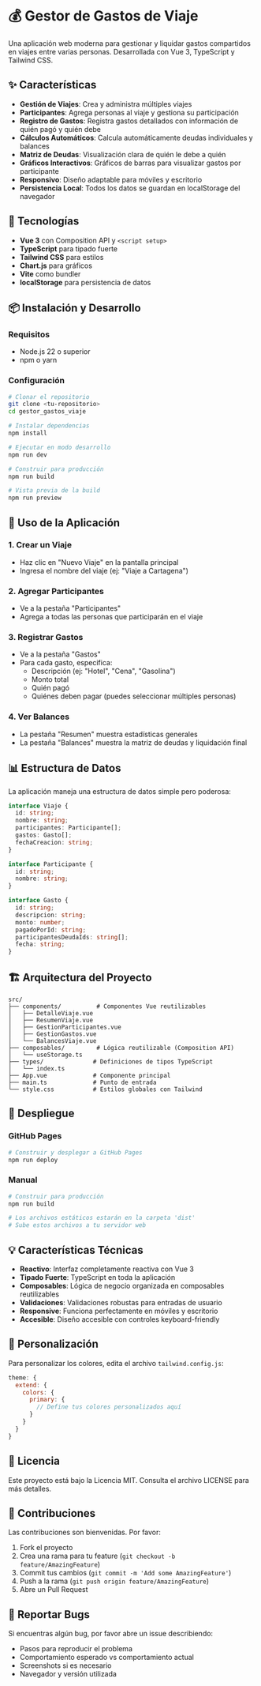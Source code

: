 # 💰 Gestor de Gastos de Viaje

Una aplicación web moderna para gestionar y liquidar gastos compartidos en viajes entre varias personas. Desarrollada con Vue 3, TypeScript y Tailwind CSS.

## ✨ Características

- **Gestión de Viajes**: Crea y administra múltiples viajes
- **Participantes**: Agrega personas al viaje y gestiona su participación
- **Registro de Gastos**: Registra gastos detallados con información de quién pagó y quién debe
- **Cálculos Automáticos**: Calcula automáticamente deudas individuales y balances
- **Matriz de Deudas**: Visualización clara de quién le debe a quién
- **Gráficos Interactivos**: Gráficos de barras para visualizar gastos por participante
- **Responsivo**: Diseño adaptable para móviles y escritorio
- **Persistencia Local**: Todos los datos se guardan en localStorage del navegador

## 🚀 Tecnologías

- **Vue 3** con Composition API y `<script setup>`
- **TypeScript** para tipado fuerte
- **Tailwind CSS** para estilos
- **Chart.js** para gráficos
- **Vite** como bundler
- **localStorage** para persistencia de datos

## 📦 Instalación y Desarrollo

### Requisitos

- Node.js 22 o superior
- npm o yarn

### Configuración

```bash
# Clonar el repositorio
git clone <tu-repositorio>
cd gestor_gastos_viaje

# Instalar dependencias
npm install

# Ejecutar en modo desarrollo
npm run dev

# Construir para producción
npm run build

# Vista previa de la build
npm run preview
```

## 🎯 Uso de la Aplicación

### 1. Crear un Viaje

- Haz clic en "Nuevo Viaje" en la pantalla principal
- Ingresa el nombre del viaje (ej: "Viaje a Cartagena")

### 2. Agregar Participantes

- Ve a la pestaña "Participantes"
- Agrega a todas las personas que participarán en el viaje

### 3. Registrar Gastos

- Ve a la pestaña "Gastos"
- Para cada gasto, especifica:
  - Descripción (ej: "Hotel", "Cena", "Gasolina")
  - Monto total
  - Quién pagó
  - Quiénes deben pagar (puedes seleccionar múltiples personas)

### 4. Ver Balances

- La pestaña "Resumen" muestra estadísticas generales
- La pestaña "Balances" muestra la matriz de deudas y liquidación final

## 📊 Estructura de Datos

La aplicación maneja una estructura de datos simple pero poderosa:

```typescript
interface Viaje {
  id: string;
  nombre: string;
  participantes: Participante[];
  gastos: Gasto[];
  fechaCreacion: string;
}

interface Participante {
  id: string;
  nombre: string;
}

interface Gasto {
  id: string;
  descripcion: string;
  monto: number;
  pagadoPorId: string;
  participantesDeudaIds: string[];
  fecha: string;
}
```

## 🏗️ Arquitectura del Proyecto

```
src/
├── components/          # Componentes Vue reutilizables
│   ├── DetalleViaje.vue
│   ├── ResumenViaje.vue
│   ├── GestionParticipantes.vue
│   ├── GestionGastos.vue
│   └── BalancesViaje.vue
├── composables/         # Lógica reutilizable (Composition API)
│   └── useStorage.ts
├── types/              # Definiciones de tipos TypeScript
│   └── index.ts
├── App.vue             # Componente principal
├── main.ts             # Punto de entrada
└── style.css           # Estilos globales con Tailwind

```

## 🚀 Despliegue

### GitHub Pages

```bash
# Construir y desplegar a GitHub Pages
npm run deploy
```

### Manual

```bash
# Construir para producción
npm run build

# Los archivos estáticos estarán en la carpeta 'dist'
# Sube estos archivos a tu servidor web
```

## 💡 Características Técnicas

- **Reactivo**: Interfaz completamente reactiva con Vue 3
- **Tipado Fuerte**: TypeScript en toda la aplicación
- **Composables**: Lógica de negocio organizada en composables reutilizables
- **Validaciones**: Validaciones robustas para entradas de usuario
- **Responsive**: Funciona perfectamente en móviles y escritorio
- **Accesible**: Diseño accesible con controles keyboard-friendly

## 🔧 Personalización

Para personalizar los colores, edita el archivo `tailwind.config.js`:

```javascript
theme: {
  extend: {
    colors: {
      primary: {
        // Define tus colores personalizados aquí
      }
    }
  }
}
```

## 📝 Licencia

Este proyecto está bajo la Licencia MIT. Consulta el archivo LICENSE para más detalles.

## 🤝 Contribuciones

Las contribuciones son bienvenidas. Por favor:

1. Fork el proyecto
2. Crea una rama para tu feature (`git checkout -b feature/AmazingFeature`)
3. Commit tus cambios (`git commit -m 'Add some AmazingFeature'`)
4. Push a la rama (`git push origin feature/AmazingFeature`)
5. Abre un Pull Request

## 🐛 Reportar Bugs

Si encuentras algún bug, por favor abre un issue describiendo:

- Pasos para reproducir el problema
- Comportamiento esperado vs comportamiento actual
- Screenshots si es necesario
- Navegador y versión utilizada
